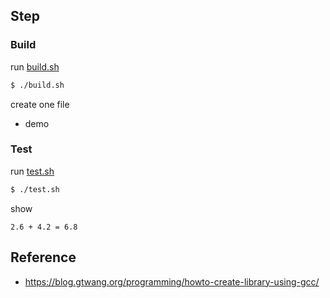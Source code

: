 

## Step

### Build

run [build.sh](build.sh)

``` sh
$ ./build.sh
```

create one file

* demo


### Test

run [test.sh](test.sh)

``` sh
$ ./test.sh
```

show

```
2.6 + 4.2 = 6.8
```

## Reference

* https://blog.gtwang.org/programming/howto-create-library-using-gcc/
